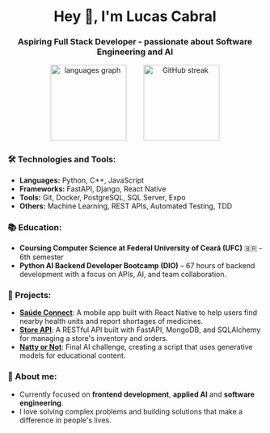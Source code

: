 <h1 align="center">Hey 👋, I'm Lucas Cabral</h1>
<h3 align="center">Aspiring Full Stack Developer - passionate about Software Engineering and AI</h3>

<div align="center">
  <img src="https://github-readme-stats.vercel.app/api/top-langs?username=lucascamourao&locale=en&hide_title=false&layout=compact&card_width=320&langs_count=6&theme=dark&hide_border=false&order=2" height="150" alt="languages graph" style="margin-right: 30px;" />
  <img src="https://github-readme-streak-stats.herokuapp.com/?user=lucascamourao&theme=dark&hide_border=false" height="150" alt="GitHub streak" />
</div>

### 🛠️ Technologies and Tools:
- **Languages:** Python, C++, JavaScript
- **Frameworks:** FastAPI, Django, React Native
- **Tools:** Git, Docker, PostgreSQL, SQL Server, Expo
- **Others:** Machine Learning, REST APIs, Automated Testing, TDD

### 📚 Education:
- **Coursing Computer Science at Federal University of Ceará (UFC)** 🇧🇷 - 6th semester
- **Python AI Backend Developer Bootcamp (DIO)** – 67 hours of backend development with a focus on APIs, AI, and team collaboration.

### 🚀 Projects:
- [**Saúde Connect**](https://github.com/lucascamourao/Saude-Connect-App): A mobile app built with React Native to help users find nearby health units and report shortages of medicines.
- [**Store API**](https://github.com/lucascamourao/store_api): A RESTful API built with FastAPI, MongoDB, and SQLAlchemy for managing a store's inventory and orders.
- [**Natty or Not**](https://github.com/lucascamourao/lab-natty-or-not): Final AI challenge, creating a script that uses generative models for educational content.

### 💬 About me:
- Currently focused on **frontend development**, **applied AI** and **software engineering**.
- I love solving complex problems and building solutions that make a difference in people's lives.

